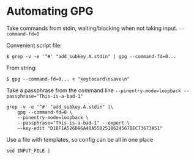 # Automating GPG





Take commands from stdin, waiting/blocking when not taking input.
`--command-fd=0`

Convenient script file:
```
$ grep -v -e '^#' "add_subkey.A.stdin" | gpg --command-fd=0...
```

From string:
```
$ gpg --command-fd=0... < "keytocard\nsave\n"
```

Take a passphrase from the command line
`--pinentry-mode=loopback --passphrase="This-is-a-bad-1"`

```
grep -v -e '^#' "add_subkey.A.stdin" |\
    gpg --command-fd=0 \
    --pinentry-mode=loopback \
    --passphrase="This-is-a-bad-1" --expert \
    --key-edit "D1BF1A526D96A48A5582518624567BEC73673A51"
```

Use a file with templates, so config can be all in one place
```
sed INPUT_FILE | 
```